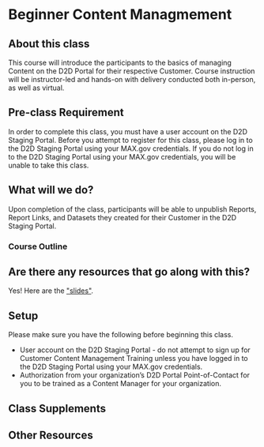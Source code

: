 
# Beginner Content Managmement

## About this class

This course will introduce the participants to the basics of managing Content on the D2D Portal for their respective Customer.
Course instruction will be instructor-led and hands-on with delivery conducted both in-person, as well as virtual.

## Pre-class Requirement

In order to complete this class, you must have a user account on the D2D Staging Portal.
Before you attempt to register for this class, please log in to the D2D Staging Portal using your MAX.gov credentials.
If you do not log in to the D2D Staging Portal using your MAX.gov credentials, you will be unable to take this class.

## What will we do?

Upon completion of the class, participants will be able to unpublish Reports, Report Links, and Datasets they created for their Customer in the D2D Staging Portal.

### Course Outline

## Are there any resources that go along with this?
Yes! Here are the ["slides"](https://github.com/GSA/training-pathway-data-practitioner/blob/master/Cohort%201/content-mgmt-01-beginner/Beginner%20Customer%20Content%20Management%20-%20D2D%20Portal.pdf).

## Setup
Please make sure you have the following before beginning this class.

* User account on the D2D Staging Portal - do not attempt to sign up for Customer Content Management Training unless you have logged in to the D2D Staging Portal using your MAX.gov credentials.
* Authorization from your organization’s D2D Portal Point-of-Contact for you to be trained as a Content Manager for your organization.

## Class Supplements

## Other Resources
